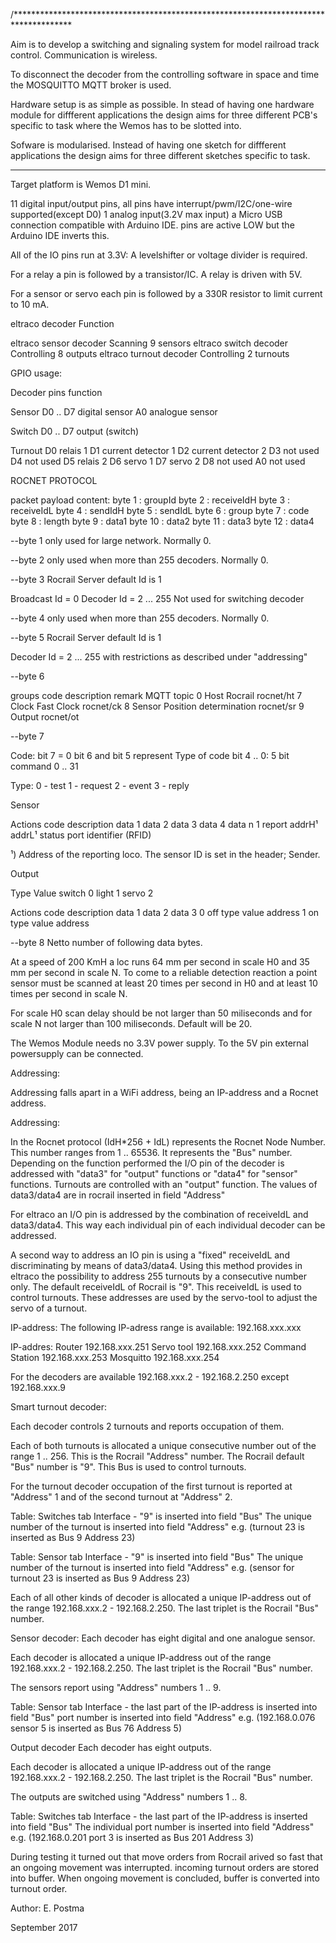   /*************************************************************************************

  Aim is to develop a switching and signaling system for model railroad track control.
  Communication is wireless.

  To disconnect the decoder from the controlling software in space and time the MOSQUITTO
  MQTT broker is used.

  Hardware setup is as simple as possible. In stead of having one hardware module for diffferent applications
  the design aims for three different PCB's specific to task where the Wemos has to be slotted into.

  Sofware is modularised. Instead of having one sketch for diffferent applications the design aims for
  three different sketches specific to task.

  *********************************************************************************************

  Target platform is Wemos D1 mini.

  11 digital input/output pins, all pins have interrupt/pwm/I2C/one-wire supported(except D0)
  1 analog input(3.2V max input)
  a Micro USB connection
  compatible with Arduino IDE.
  pins are active LOW but the Arduino IDE inverts this.

  All of the IO pins run at 3.3V:
  A levelshifter or voltage divider is required.

  For a relay a pin is followed by a transistor/IC. A relay is driven with 5V.

  For a sensor or servo each pin is followed by a 330R resistor to limit current to 10 mA.

  eltraco decoder     Function

  eltraco sensor decoder    Scanning 9 sensors
  eltraco switch decoder    Controlling 8 outputs
  eltraco turnout decoder   Controlling 2 turnouts

  GPIO usage:

  Decoder  pins     function

  Sensor   D0 .. D7     digital sensor
           A0           analogue sensor

  Switch   D0 .. D7     output (switch)

  Turnout  D0    relais 1
           D1    current detector 1
           D2    current detector 2
           D3    not used
           D4    not used
           D5    relais 2
           D6    servo 1
           D7    servo 2
           D8    not used
           A0    not used

  ROCNET PROTOCOL

  packet payload content:
  byte 1  : groupId
  byte 2  : receiveIdH
  byte 3  : receiveIdL
  byte 4  : sendIdH
  byte 5  : sendIdL
  byte 6  : group
  byte 7  : code
  byte 8  : length
  byte 9  : data1
  byte 10 : data2
  byte 11 : data3
  byte 12 : data4

  --byte 1 only used for large network. Normally 0.

  --byte 2 only used when more than 255 decoders. Normally 0.

  --byte 3 Rocrail Server default Id is 1

  Broadcast Id = 0
  Decoder   Id = 2 ... 255   Not used for switching decoder

  --byte 4 only used when more than 255 decoders. Normally 0.

  --byte 5 Rocrail Server default Id is 1

  Decoder Id   = 2 ... 255 with restrictions as described under "addressing"

  --byte 6

  groups
  code   description     remark                     MQTT topic
  0      Host            Rocrail                    rocnet/ht
  7      Clock Fast      Clock                      rocnet/ck
  8      Sensor          Position determination     rocnet/sr
  9      Output                                     rocnet/ot


  --byte 7

  Code:  bit 7 = 0
     bit 6 and bit 5 represent Type of code
     bit 4 .. 0:  5 bit command 0 .. 31

  Type: 0 - test
  1 - request
  2 - event
  3 - reply

  Sensor

  Actions
  code description data 1  data 2  data 3  data 4  data n
  1    report      addrH¹  addrL¹  status  port    identifier (RFID)

  ¹) Address of the reporting loco.
  The sensor ID is set in the header; Sender.

  Output

  Type   Value
  switch   0
  light    1
  servo    2

  Actions
  code description data 1  data 2  data 3
  0      off       type    value   address
  1      on        type    value   address

  --byte 8 Netto number of following data bytes.

  At a speed of 200 KmH a loc runs 64 mm per second in scale H0 and 35 mm per second in scale N.
  To come to a reliable detection reaction a point sensor must be scanned at least 20 times per second in H0
  and at least 10 times per second in scale N.

  For scale H0 scan delay should be not larger than 50 miliseconds and for scale N not larger
  than 100 miliseconds. Default will be 20.

  The Wemos Module needs no 3.3V power supply. To the 5V pin external powersupply can be connected.

  Addressing:

  Addressing falls apart in a WiFi address, being an IP-address and a Rocnet address.

  Addressing:

  In the Rocnet protocol (IdH*256 + IdL) represents the Rocnet Node Number. This number ranges from 1 .. 65536.
  It represents the "Bus" number.
  Depending on the function performed the I/O pin of the decoder is addressed with "data3" for
  "output" functions or "data4" for "sensor" functions. Turnouts are controlled with an "output" function.
  The values of data3/data4 are in rocrail inserted in field "Address"

  For eltraco an I/O pin is addressed by the combination of receiveIdL and data3/data4.
  This way each individual pin of each individual decoder can be addressed.

  A second way to address an IO pin is using a "fixed" receiveIdL and discriminating by means of data3/data4.
  Using this method provides in eltraco the possibility to address 255 turnouts by a consecutive number only.
  The default receiveIdL of Rocrail is "9". This receiveIdL is used to control turnouts. These addresses are
  used by the servo-tool to adjust the servo of a turnout.

  IP-address:
  The following IP-adress range is available:
  192.168.xxx.xxx


  IP-addres: Router 192.168.xxx.251
             Servo tool 192.168.xxx.252
             Command Station 192.168.xxx.253
             Mosquitto 192.168.xxx.254

  For the decoders are available 192.168.xxx.2 - 192.168.2.250 except 192.168.xxx.9

  Smart turnout decoder:

  Each decoder controls 2 turnouts and reports occupation of them.

  Each of both turnouts is allocated a unique consecutive number out of the range 1 .. 256.
  This is the Rocrail "Address" number. The Rocrail default "Bus" number is "9". This Bus is used to control
  turnouts.

  For the turnout decoder occupation of the first turnout is reported at "Address" 1 and of the second
  turnout at "Address" 2.

  Table: Switches tab Interface - "9" is inserted into field "Bus"
         The unique number of the turnout is inserted into field "Address"
         e.g. (turnout 23 is inserted as Bus 9 Address 23)

  Table: Sensor tab Interface - "9" is inserted into field "Bus"
         The unique number of the turnout is inserted into field "Address"
         e.g. (sensor for turnout 23 is inserted as Bus 9 Address 23)

  Each of all other kinds of decoder is allocated a unique IP-address out of the range
  192.168.xxx.2 - 192.168.2.250. The last triplet is the Rocrail "Bus" number.

  Sensor decoder:
  Each decoder has eight digital and one analogue sensor.

  Each decoder is allocated a unique IP-address out of the range 192.168.xxx.2 - 192.168.2.250.
  The last triplet is the Rocrail "Bus" number.

  The sensors report using "Address" numbers 1 .. 9.

  Table: Sensor tab Interface - the last part of the IP-address is inserted into field "Bus"
         port number is inserted into field "Address"
         e.g. (192.168.0.076 sensor 5 is inserted as Bus 76 Address 5)

  Output decoder
  Each decoder has eight outputs.

  Each decoder is allocated a unique IP-address out of the range 192.168.xxx.2 - 192.168.2.250.
  The last triplet is the Rocrail "Bus" number.

  The outputs are switched using "Address" numbers 1 .. 8.

  Table: Switches tab Interface - the last part of the IP-address is inserted into field "Bus"
         The individual port number is inserted into field "Address"
         e.g. (192.168.0.201 port 3 is inserted as Bus 201 Address 3)

  During testing it turned out that move orders from Rocrail arived so fast that an ongoing movement was
  interrupted. incoming turnout orders are stored into buffer. When ongoing movement is concluded, buffer is converted
  into turnout order.

  Author: E. Postma

  September 2017
